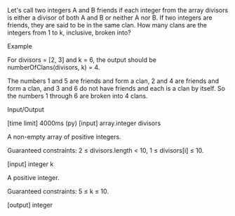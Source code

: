 Let's call two integers A and B friends if each integer from the array divisors is either a divisor of both A and B or neither A nor B. If two integers are friends, they are said to be in the same clan. How many clans are the integers from 1 to k, inclusive, broken into?

Example

For divisors = [2, 3] and k = 6, the output should be
numberOfClans(divisors, k) = 4.

The numbers 1 and 5 are friends and form a clan, 2 and 4 are friends and form a clan, and 3 and 6 do not have friends and each is a clan by itself. So the numbers 1 through 6 are broken into 4 clans.

Input/Output

[time limit] 4000ms (py)
[input] array.integer divisors

A non-empty array of positive integers.

Guaranteed constraints:
2 ≤ divisors.length < 10,
1 ≤ divisors[i] ≤ 10.

[input] integer k

A positive integer.

Guaranteed constraints:
5 ≤ k ≤ 10.

[output] integer
